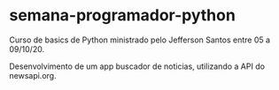 # semana-programador-python
Curso de basics de Python ministrado pelo Jefferson Santos entre 05 a 09/10/20.

Desenvolvimento de um app buscador de noticias, utilizando a API do newsapi.org.
